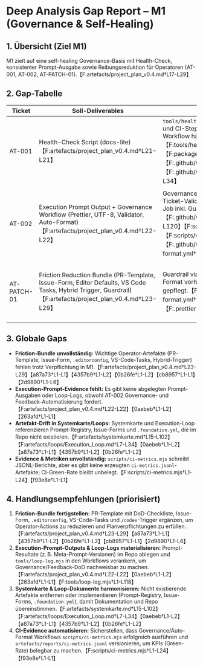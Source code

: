 # Deep Analysis Gap Report – M1 (Governance & Self-Healing)

## 1. Übersicht (Ziel M1)
M1 zielt auf eine self-healing Governance-Basis mit Health-Check, konsistenter Prompt-Ausgabe sowie Reibungsreduktion für Operatoren (AT-001, AT-002, AT-PATCH-01).【F:artefacts/project_plan_v0.4.md†L17-L29】

## 2. Gap-Tabelle
| Ticket | Soll-Deliverables | Ist im Repo | Status | Kommentar |
| --- | --- | --- | --- | --- |
| AT-001 | Health-Check Script (docs-lite)【F:artefacts/project_plan_v0.4.md†L21-L21】 | `tools/health-check.mjs`, `npm run health` und CI-Step vorhanden; docs-lite Workflow hält Markdown hygienisch.【F:tools/health-check.mjs†L1-L1】【F:package.json†L5-L7】【F:.github/workflows/ci.yml†L1-L14】【F:.github/workflows/docs-lite.yml†L1-L34】 | OK | Iteration-Log dokumentiert Umsetzung, aber keine persistierten CI-Metriken als Evidence.【F:artefacts/iteration_log.md†L23-L66】【f93e8e†L1-L1】 |
| AT-002 | Execution Prompt Output + Governance Workflow (Prettier, UTF-8, Validator, Auto-Format)【F:artefacts/project_plan_v0.4.md†L22-L22】 | Governance-Workflow plus UTF-8- & Ticket-Validator vorhanden; Auto-Format-Job inkl. Guardrail aktiv.【F:.github/workflows/governance.yml†L1-L120】【F:scripts/check-utf8.mjs†L1-L71】【F:scripts/validate-ticket.mjs†L1-L120】【F:.github/workflows/auto-format.yml†L1-L71】 | Drift | Kein abgelegter Execution-Prompt-Output oder Prompt-Registry vorhanden, Loop-Logs fehlen; Operator-Handbuch beschreibt Prozess nur theoretisch.【0aebeb†L1-L2】【263afd†L1-L1】【F:artefacts/AT-002_Operator_Handbuch.md†L1-L152】 |
| AT-PATCH-01 | Friction Reduction Bundle (PR-Template, Issue-Form, Editor Defaults, VS Code Tasks, Hybrid Trigger, Guardrail)【F:artefacts/project_plan_v0.4.md†L23-L29】 | Guardrail via `MAX_AUTOFIX_COMMITS` in Auto-Format vorhanden; `.prettierignore` gepflegt.【F:.github/workflows/auto-format.yml†L23-L71】【F:.prettierignore†L1-L2】 | Drift | PR-Template, Issue-Form, `.editorconfig`, VS Code Tasks und Hybrid-Trigger fehlen vollständig.【a87a73†L1-L1】【4357b9†L1-L2】【0b26fe†L1-L2】【cb8957†L1-L1】【2d9890†L1-L6】 |

## 3. Globale Gaps
- **Friction-Bundle unvollständig:** Wichtige Operator-Artefakte (PR-Template, Issue-Form, `.editorconfig`, VS-Code-Tasks, Hybrid-Trigger) fehlen trotz Verpflichtung in M1.【F:artefacts/project_plan_v0.4.md†L23-L29】【a87a73†L1-L1】【4357b9†L1-L2】【0b26fe†L1-L2】【cb8957†L1-L1】【2d9890†L1-L6】
- **Execution-Prompt-Evidence fehlt:** Es gibt keine abgelegten Prompt-Ausgaben oder Loop-Logs, obwohl AT-002 Governance- und Feedback-Automatisierung fordert.【F:artefacts/project_plan_v0.4.md†L22-L22】【0aebeb†L1-L2】【263afd†L1-L1】
- **Artefakt-Drift in Systemkarte/Loops:** Systemkarte und Execution-Loop referenzieren Prompt-Registry, Issue-Forms und `.foundation.yml`, die im Repo nicht existieren.【F:artefacts/systemkarte.md†L15-L102】【F:artefacts/loops/Execution_Loop.md†L7-L34】【0aebeb†L1-L2】【a87a73†L1-L1】【4357b9†L1-L2】【0b26fe†L1-L2】
- **Evidence & Metriken unvollständig:** `scripts/ci-metrics.mjs` schreibt JSONL-Berichte, aber es gibt keine erzeugten `ci-metrics.jsonl`-Artefakte; CI-Green-Rate bleibt unbelegt.【F:scripts/ci-metrics.mjs†L1-L24】【f93e8e†L1-L1】

## 4. Handlungsempfehlungen (priorisiert)
1. **Friction-Bundle fertigstellen:** PR-Template mit DoD-Checkliste, Issue-Form, `.editorconfig`, VS-Code-Tasks und `/codex`-Trigger ergänzen, um Operator-Actions zu reduzieren und Planverpflichtungen zu erfüllen.【F:artefacts/project_plan_v0.4.md†L23-L29】【a87a73†L1-L1】【4357b9†L1-L2】【0b26fe†L1-L2】【cb8957†L1-L1】【2d9890†L1-L6】
2. **Execution-Prompt-Outputs & Loop-Logs materialisieren:** Prompt-Resultate (z. B. Meta-Prompt-Versionen) im Repo ablegen und `tools/loop-log.mjs` in den Workflows verankern, um Governance/Feedback-DoD nachweisbar zu machen.【F:artefacts/project_plan_v0.4.md†L22-L22】【0aebeb†L1-L2】【263afd†L1-L1】【F:tools/loop-log.mjs†L1-L118】
3. **Systemkarte & Loop-Dokumente harmonisieren:** Nicht existierende Artefakte entfernen oder implementieren (Prompt-Registry, Issue-Forms, `.foundation.yml`), damit Dokumentation und Repo übereinstimmen.【F:artefacts/systemkarte.md†L15-L102】【F:artefacts/loops/Execution_Loop.md†L7-L34】【0aebeb†L1-L2】【a87a73†L1-L1】【4357b9†L1-L2】【0b26fe†L1-L2】
4. **CI-Evidence automatisieren:** Sicherstellen, dass Governance/Auto-Format Workflows `scripts/ci-metrics.mjs` erfolgreich ausführen und `artefacts/reports/ci-metrics.jsonl` versionieren, um KPIs (Green-Rate) belegbar zu machen.【F:scripts/ci-metrics.mjs†L1-L24】【f93e8e†L1-L1】
